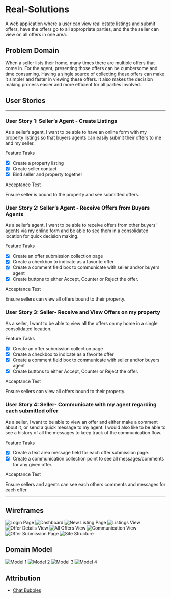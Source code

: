 # Real-Solutions

A web application where a user can view real estate listings and submit offers, have the offers go to all appropriate parties, and the the seller can view on all offers in one area.

## Problem Domain

When a seller lists their home, many times there are multiple offers that come in.  For the agent, presenting those offers can be cumbersome and time consuming.  Having a single source of collecting these offers can make it simpler and faster in viewing these offers.  It also makes the decision making process easier and more efficient for all parties involved.

## User Stories

---

### User Story 1: Seller’s Agent - Create Listings

As a seller’s agent, I want to be able to have an online form with my property listings so that buyers agents can easily submit their offers to me and my seller.

Feature Tasks

- [x] Create a property listing
- [x] Create seller contact
- [x] Bind seller and property together

Acceptance Test

Ensure seller is bound to the property and see submitted offers.

### User Story 2: Seller’s Agent - Receive Offers from Buyers Agents

As a seller’s agent, I want to be able to receive offers from other buyers' agents via my online form and be able to see them in a consolidated location for quick decision making.

Feature Tasks

- [x] Create an offer submission collection page
- [x] Create a checkbox to indicate as a favorite offer
- [x] Create a comment field box to communicate with seller and/or buyers agent
- [x] Create buttons to either Accept, Counter or Reject the offer.

Acceptance Test

Ensure sellers can view all offers bound to their property.


### User Story 3: Seller- Receive and View Offers on my property

As a seller, I want to be able to view all the offers on my home in a single consolidated location.  

Feature Tasks

- [x] Create an offer submission collection page
- [x] Create a checkbox to indicate as a favorite offer
- [x] Create a comment field box to communicate with seller and/or buyers agent
- [x] Create buttons to either Accept, Counter or Reject the offer.

Acceptance Test

Ensure sellers can view all offers bound to their property.

### User Story 4: Seller- Communicate with my agent regarding each submitted offer

As a seller, I want to be able to view an offer and either make a comment about it, or send a quick message to my agent. I would also like to be able to see a history of all the messages to keep track of the communication flow.  

Feature Tasks

- [x] Create a text area message field for each offer submission page.
- [x] Create a communication collection point to see all messages/comments for any given offer.

Acceptance Test

Ensure sellers and agents can see each others comments and messages for each offer.

---

## Wireframes

![Login Page](src/main/resources/static/images/login-page.png)
![Dashboard](src/main/resources/static/images/dashboard.png)
![New Listing Page](src/main/resources/static/images/new-listing-view.png)
![Listings View](src/main/resources/static/images/listings-view.png)
![Offer Details View](src/main/resources/static/images/seller-offer-details.png)
![All Offers View](src/main/resources/static/images/all-offers-view.png)
![Communication View](src/main/resources/static/images/communication-view.png)
![Offer Submission Page](src/main/resources/static/images/offer-submission-page.png)
![Site Structure](src/main/resources/static/images/site-structure.png)

## Domain Model

![Model 1](src/main/resources/static/images/models.png)
![Model 2](src/main/resources/static/images/model2.png)
![Model 3](src/main/resources/static/images/model3.png)
![Model 4](src/main/resources/static/images/model4.png)


## Attribution

- [Chat Bubbles](https://www.w3schools.com/howto/tryit.asp?filename=tryhow_css_chat)
